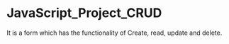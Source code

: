 # JavaScript_Project_CRUD
It is a form which has the functionality of Create, read, update and delete.
